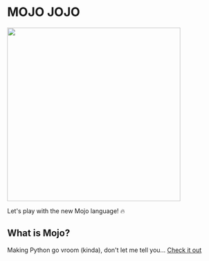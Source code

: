 # MOJO JOJO

<img src="https://static.wikia.nocookie.net/villains/images/b/b2/Mojo_16.png/revision/latest?cb=20160519004820" width="400" />

Let's play with the new Mojo language! 🔥

## What is Mojo?
Making Python go vroom (kinda), don't let me tell you... [Check it out](https://www.modular.com/mojo)